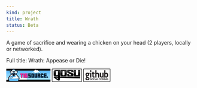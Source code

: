 ```yaml
---
kind: project
title: Wrath
status: Beta
---
```


A game of sacrifice and wearing a chicken on your head (2 players, locally or networked).

Full title: Wrath: Appease or Die!

[![TIGSource forum](/images/tigsource.png)](http://forums.tigsource.com/index.php?topic=19459)
[![Gosu forum](/images/libgosu.png)](http://www.libgosu.org/cgi-bin/mwf/topic_show.pl?tid=554)
[![Github project](/images/github.png)](https://github.com/Spooner/wrath)
